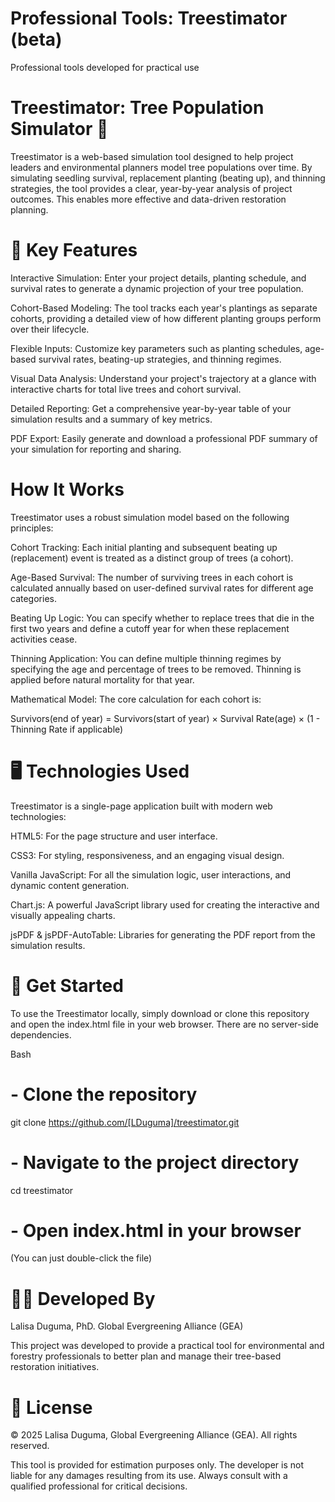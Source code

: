 # Professional Tools: Treestimator (beta)
Professional tools developed for practical use

# Treestimator: Tree Population Simulator 🌱
Treestimator is a web-based simulation tool designed to help project leaders and environmental planners model tree populations over time. By simulating seedling survival, replacement planting (beating up), and thinning strategies, the tool provides a clear, year-by-year analysis of project outcomes. This enables more effective and data-driven restoration planning.

# 🚀 Key Features
Interactive Simulation: Enter your project details, planting schedule, and survival rates to generate a dynamic projection of your tree population.

Cohort-Based Modeling: The tool tracks each year's plantings as separate cohorts, providing a detailed view of how different planting groups perform over their lifecycle.

Flexible Inputs: Customize key parameters such as planting schedules, age-based survival rates, beating-up strategies, and thinning regimes.

Visual Data Analysis: Understand your project's trajectory at a glance with interactive charts for total live trees and cohort survival.

Detailed Reporting: Get a comprehensive year-by-year table of your simulation results and a summary of key metrics.

PDF Export: Easily generate and download a professional PDF summary of your simulation for reporting and sharing.


# How It Works
Treestimator uses a robust simulation model based on the following principles:

Cohort Tracking: Each initial planting and subsequent beating up (replacement) event is treated as a distinct group of trees (a cohort).

Age-Based Survival: The number of surviving trees in each cohort is calculated annually based on user-defined survival rates for different age categories.

Beating Up Logic: You can specify whether to replace trees that die in the first two years and define a cutoff year for when these replacement activities cease.

Thinning Application: You can define multiple thinning regimes by specifying the age and percentage of trees to be removed. Thinning is applied before natural mortality for that year.

Mathematical Model: The core calculation for each cohort is:

Survivors(end of year) = Survivors(start of year) × Survival Rate(age) × (1 - Thinning Rate if applicable)

# 🖥️ Technologies Used
Treestimator is a single-page application built with modern web technologies:

HTML5: For the page structure and user interface.

CSS3: For styling, responsiveness, and an engaging visual design.

Vanilla JavaScript: For all the simulation logic, user interactions, and dynamic content generation.

Chart.js: A powerful JavaScript library used for creating the interactive and visually appealing charts.

jsPDF & jsPDF-AutoTable: Libraries for generating the PDF report from the simulation results.

# 📝 Get Started
To use the Treestimator locally, simply download or clone this repository and open the index.html file in your web browser. There are no server-side dependencies.

Bash

# - Clone the repository
git clone https://github.com/[LDuguma]/treestimator.git

# - Navigate to the project directory
cd treestimator

# - Open index.html in your browser
(You can just double-click the file)

# 👩‍💻 Developed By
Lalisa Duguma, PhD. Global Evergreening Alliance (GEA)

This project was developed to provide a practical tool for environmental and forestry professionals to better plan and manage their tree-based restoration initiatives.

# 📜 License
© 2025 Lalisa Duguma, Global Evergreening Alliance (GEA). All rights reserved.

This tool is provided for estimation purposes only. The developer is not liable for any damages resulting from its use. Always consult with a qualified professional for critical decisions.
